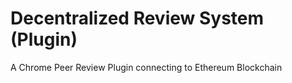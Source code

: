 # Decentralized Review System (Plugin)
A Chrome Peer Review Plugin connecting to Ethereum Blockchain
